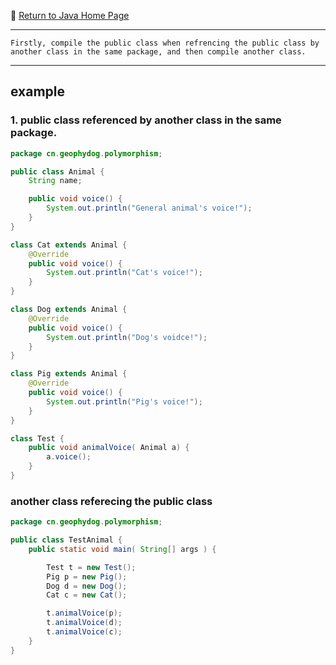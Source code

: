 :hotel: [Return to Java Home Page](https://github.com/geophydog/Java)

***

```
Firstly, compile the public class when refrencing the public class by another class in the same package, and then compile another class.
```

***

## __example__
### 1. public class referenced by another class in the same package.
```java
package cn.geophydog.polymorphism;

public class Animal {
    String name;

    public void voice() {
        System.out.println("General animal's voice!");
    }
}

class Cat extends Animal {
    @Override
    public void voice() {
        System.out.println("Cat's voice!");
    }
}

class Dog extends Animal {
    @Override
    public void voice() {
        System.out.println("Dog's voidce!");
    }
}

class Pig extends Animal {
    @Override
    public void voice() {
        System.out.println("Pig's voice!");
    }
}

class Test {
    public void animalVoice( Animal a) {
        a.voice();
    }
}
```

### another class referecing the public class
```java
package cn.geophydog.polymorphism;

public class TestAnimal {
    public static void main( String[] args ) {

        Test t = new Test();
        Pig p = new Pig();
        Dog d = new Dog();
        Cat c = new Cat();

        t.animalVoice(p);
        t.animalVoice(d);
        t.animalVoice(c);
    }
}
```
